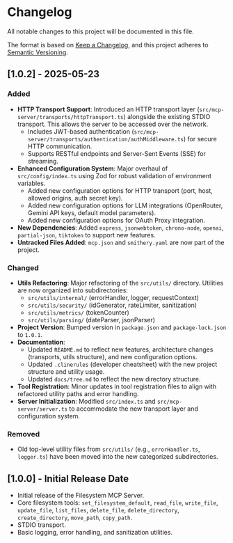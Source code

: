 # Changelog

All notable changes to this project will be documented in this file.

The format is based on [Keep a Changelog](https://keepachangelog.com/en/1.0.0/),
and this project adheres to [Semantic Versioning](https://semver.org/spec/v2.0.0.html).

## [1.0.2] - 2025-05-23

### Added

- **HTTP Transport Support**: Introduced an HTTP transport layer (`src/mcp-server/transports/httpTransport.ts`) alongside the existing STDIO transport. This allows the server to be accessed over the network.
  - Includes JWT-based authentication (`src/mcp-server/transports/authentication/authMiddleware.ts`) for secure HTTP communication.
  - Supports RESTful endpoints and Server-Sent Events (SSE) for streaming.
- **Enhanced Configuration System**: Major overhaul of `src/config/index.ts` using Zod for robust validation of environment variables.
  - Added new configuration options for HTTP transport (port, host, allowed origins, auth secret key).
  - Added new configuration options for LLM integrations (OpenRouter, Gemini API keys, default model parameters).
  - Added new configuration options for OAuth Proxy integration.
- **New Dependencies**: Added `express`, `jsonwebtoken`, `chrono-node`, `openai`, `partial-json`, `tiktoken` to support new features.
- **Untracked Files Added**: `mcp.json` and `smithery.yaml` are now part of the project.

### Changed

- **Utils Refactoring**: Major refactoring of the `src/utils/` directory. Utilities are now organized into subdirectories:
  - `src/utils/internal/` (errorHandler, logger, requestContext)
  - `src/utils/security/` (idGenerator, rateLimiter, sanitization)
  - `src/utils/metrics/` (tokenCounter)
  - `src/utils/parsing/` (dateParser, jsonParser)
- **Project Version**: Bumped version in `package.json` and `package-lock.json` to `1.0.1`.
- **Documentation**:
  - Updated `README.md` to reflect new features, architecture changes (transports, utils structure), and new configuration options.
  - Updated `.clinerules` (developer cheatsheet) with the new project structure and utility usage.
  - Updated `docs/tree.md` to reflect the new directory structure.
- **Tool Registration**: Minor updates in tool registration files to align with refactored utility paths and error handling.
- **Server Initialization**: Modified `src/index.ts` and `src/mcp-server/server.ts` to accommodate the new transport layer and configuration system.

### Removed

- Old top-level utility files from `src/utils/` (e.g., `errorHandler.ts`, `logger.ts`) have been moved into the new categorized subdirectories.

## [1.0.0] - Initial Release Date

- Initial release of the Filesystem MCP Server.
- Core filesystem tools: `set_filesystem_default`, `read_file`, `write_file`, `update_file`, `list_files`, `delete_file`, `delete_directory`, `create_directory`, `move_path`, `copy_path`.
- STDIO transport.
- Basic logging, error handling, and sanitization utilities.
